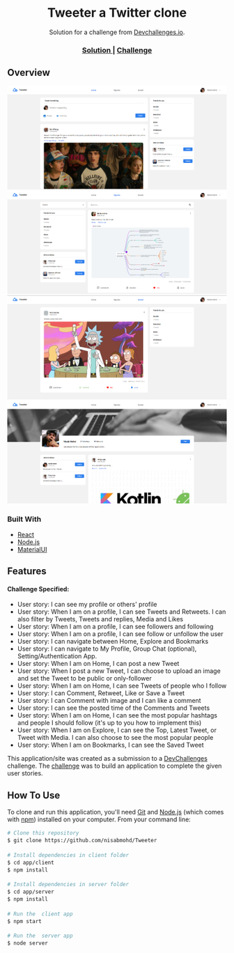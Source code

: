 <!-- Please update value in the {}  -->

<h1 align="center">Tweeter a Twitter clone</h1>

<div align="center">
   Solution for a challenge from  <a href="http://devchallenges.io" target="_blank">Devchallenges.io</a>.
</div>

<div align="center">
  <h3>
    <a href="https://github.com/nisabmohd/Tweeter">
      Solution
    </a>
    <span> | </span>
    <a href="https://devchallenges.io/challenges/rleoQc34THclWx1cFFKH">
      Challenge
    </a>
  </h3>
</div>


<!-- OVERVIEW -->

## Overview

<img src="./images/1.png" />
<img src="./images/2.png" />
<img src="./images/5.png" />
<img src="./images/3.png" />



### Built With

<!-- This section should list any major frameworks that you built your project using. Here are a few examples.-->

- [React](https://reactjs.org/)
- [Node.js](https://nodejs.org/en/docs/)
- [MaterialUI](https://mui.com/)

## Features

<!-- List the features of your application or follow the template. Don't share the figma file here :) -->

#### Challenge Specified: 
- User story: I can see my profile or others' profile
- User story: When I am on a profile, I can see Tweets and Retweets. I can also filter by Tweets, Tweets and replies, Media and Likes
- User story: When I am on a profile, I can see followers and following
- User story: When I am on a profile, I can see follow or unfollow the user
- User story: I can navigate between Home, Explore and Bookmarks
- User story: I can navigate to My Profile, Group Chat (optional), Setting/Authentication App.
- User story: When I am on Home, I can post a new Tweet
- User story: When I post a new Tweet, I can choose to upload an image and set the Tweet to be public or only-follower
- User story: When I am on Home, I can see Tweets of people who I follow
- User story: I can Comment, Retweet, Like or Save a Tweet
- User story: I can Comment with image and I can like a comment
- User story: I can see the posted time of the Comments and Tweets
- User story: When I am on Home, I can see the most popular hashtags and people I should follow (it's up to you how to implement this)
- User story: When I am on Explore, I can see the Top, Latest Tweet, or Tweet with Media. I can also choose to see the most popular people
- User story: When I am on Bookmarks, I can see the Saved Tweet


This application/site was created as a submission to a [DevChallenges](https://devchallenges.io/challenges) challenge. The [challenge](https://devchallenges.io/challenges/rleoQc34THclWx1cFFKH) was to build an application to complete the given user stories.

## How To Use

<!-- Example: -->

To clone and run this application, you'll need [Git](https://git-scm.com) and [Node.js](https://nodejs.org/en/download/) (which comes with [npm](http://npmjs.com)) installed on your computer. From your command line:

```bash
# Clone this repository
$ git clone https://github.com/nisabmohd/Tweeter

# Install dependencies in client folder
$ cd app/client
$ npm install

# Install dependencies in server folder
$ cd app/server
$ npm install

# Run the  client app
$ npm start

# Run the  server app
$ node server
```

